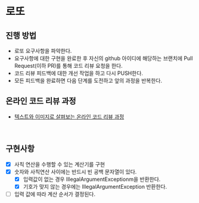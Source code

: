 # 로또
## 진행 방법
* 로또 요구사항을 파악한다.
* 요구사항에 대한 구현을 완료한 후 자신의 github 아이디에 해당하는 브랜치에 Pull Request(이하 PR)를 통해 코드 리뷰 요청을 한다.
* 코드 리뷰 피드백에 대한 개선 작업을 하고 다시 PUSH한다.
* 모든 피드백을 완료하면 다음 단계를 도전하고 앞의 과정을 반복한다.

## 온라인 코드 리뷰 과정
* [텍스트와 이미지로 살펴보는 온라인 코드 리뷰 과정](https://github.com/next-step/nextstep-docs/tree/master/codereview)

<br/>

## 구현사항
- [x] 사칙 연산을 수행할 수 있는 계산기를 구현
- [x] 숫자와 사칙연산 사이에는 반드시 빈 공백 문자열이 있다.
  - [x] 입력값이 없는 경우 IllegalArgumentExceptionm을 반환한다.
  - [x] 기호가 맞지 않는 경우에는 IllegalArgumentException 반환한다.
- [ ] 입력 값에 따라 계산 순서가 결정된다.
